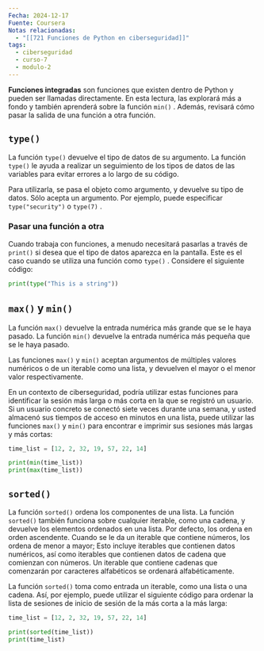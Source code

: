 ```yaml
---
Fecha: 2024-12-17
Fuente: Coursera
Notas relacionadas:
  - "[[721 Funciones de Python en ciberseguridad]]"
tags:
  - ciberseguridad
  - curso-7
  - modulo-2
---
```

**Funciones integradas** son funciones que existen dentro de Python y pueden ser llamadas directamente. En esta lectura, las explorará más a fondo y también aprenderá sobre la función `min()` . Además, revisará cómo pasar la salida de una función a otra función.
## `type()`

La función `type()` devuelve el tipo de datos de su argumento. La función `type()` le ayuda a realizar un seguimiento de los tipos de datos de las variables para evitar errores a lo largo de su código.

Para utilizarla, se pasa el objeto como argumento, y devuelve su tipo de datos. Sólo acepta un argumento. Por ejemplo, puede especificar `type("security")` o `type(7)` .
### Pasar una función a otra

Cuando trabaja con funciones, a menudo necesitará pasarlas a través de `print()` si desea que el tipo de datos aparezca en la pantalla. Este es el caso cuando se utiliza una función como `type()` . Considere el siguiente código:

```python
print(type("This is a string"))
```
## `max()` y `min()`

La función `max()` devuelve la entrada numérica más grande que se le haya pasado. La función `min()` devuelve la entrada numérica más pequeña que se le haya pasado.

Las funciones `max()` y `min()` aceptan argumentos de múltiples valores numéricos o de un iterable como una lista, y devuelven el mayor o el menor valor respectivamente.

En un contexto de ciberseguridad, podría utilizar estas funciones para identificar la sesión más larga o más corta en la que se registró un usuario. Si un usuario concreto se conectó siete veces durante una semana, y usted almacenó sus tiempos de acceso en minutos en una lista, puede utilizar las funciones `max()` y `min()` para encontrar e imprimir sus sesiones más largas y más cortas:

```python
time_list = [12, 2, 32, 19, 57, 22, 14]

print(min(time_list))
print(max(time_list))
```
## `sorted()`

La función `sorted()` ordena los componentes de una lista. La función `sorted()` también funciona sobre cualquier iterable, como una cadena, y devuelve los elementos ordenados en una lista. Por defecto, los ordena en orden ascendente. Cuando se le da un iterable que contiene números, los ordena de menor a mayor; Esto incluye iterables que contienen datos numéricos, así como iterables que contienen datos de cadena que comienzan con números. Un iterable que contiene cadenas que comenzarán por caracteres alfabéticos se ordenará alfabéticamente.

La función `sorted()` toma como entrada un iterable, como una lista o una cadena. Así, por ejemplo, puede utilizar el siguiente código para ordenar la lista de sesiones de inicio de sesión de la más corta a la más larga:

```python
time_list = [12, 2, 32, 19, 57, 22, 14]

print(sorted(time_list))
print(time_list)
```